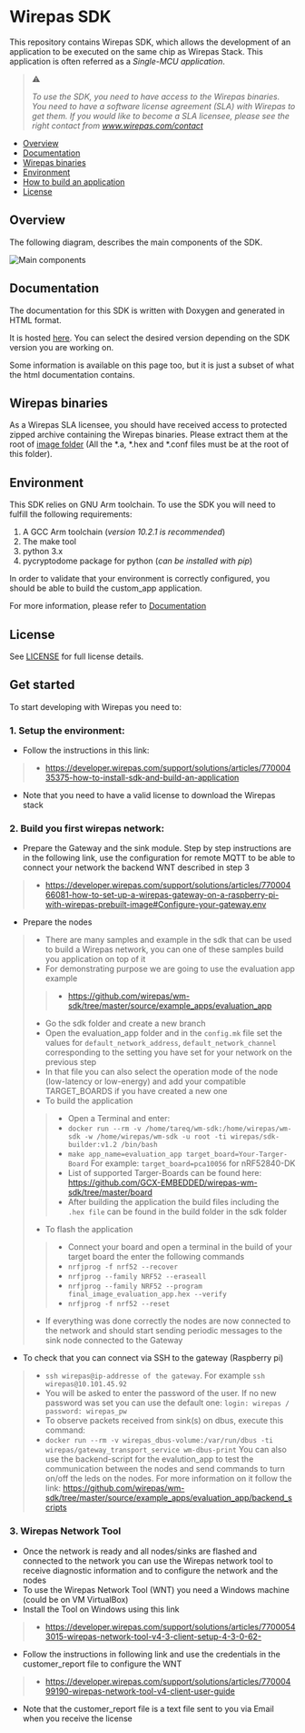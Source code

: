 # Wirepas SDK

This repository contains Wirepas SDK, which allows the development of an application
to be executed on the same chip as Wirepas Stack.
This application is often referred as a _Single-MCU application_.


> :warning:
>
> _To use the SDK, you need to have access to the Wirepas binaries. You need to have a
> software license agreement (SLA) with Wirepas to get them. If you would like to become
> a SLA licensee, please see the right contact from www.wirepas.com/contact_
>

- [Overview](#overview)
- [Documentation](#documentation)
- [Wirepas binaries](#wirepas-binaries)
- [Environment](#environment)
- [How to build an application](#how-to-build-an-application)
- [License](#license)


## Overview

The following diagram, describes the main components of the SDK.

![Main components][here_main_components]


## Documentation

The documentation for this SDK is written with Doxygen and generated in HTML format.

It is hosted [here](https://wirepas.github.io/wm-sdk/).
You can select the desired version depending on the SDK version you are working on.

Some information is available on this page too, but it is just a subset of what the html documentation
contains.

## Wirepas binaries

As a Wirepas SLA licensee, you should have received access to protected zipped archive containing the Wirepas binaries.
Please extract them at the root of [image folder][here_image] (All the *.a, *.hex and *.conf files must be at the root of this folder).

## Environment

This SDK relies on GNU Arm toolchain. To use the SDK you will need to fulfill the following requirements:

1. A GCC Arm toolchain (_version 10.2.1 is recommended_)
2. The make tool
3. python 3.x
4. pycryptodome package for python (_can be installed with pip_)

In order to validate that your environment is correctly configured, you should be able to build the custom_app application.

For more information, please refer to [Documentation](#documentation)

## License

See [LICENSE][here_license] for full license details.

[here_license]: LICENSE.txt
[here_main_components]: projects/doxygen/media/main_components.png
[here_board]: board/
[here_source]: source/
[here_image]: image/

## Get started
To start developing with Wirepas you need to:
### 1. Setup the environment:
* Follow the instructions in this link:
> * https://developer.wirepas.com/support/solutions/articles/77000435375-how-to-install-sdk-and-build-an-application
* Note that you need to have a valid license to download the Wirepas stack 
### 2. Build you first wirepas network:
* Prepare the Gateway and the sink module. Step by step instructions are in the following link, use the configuration for remote MQTT to be able to connect your network the backend WNT described in step 3
> * https://developer.wirepas.com/support/solutions/articles/77000466081-how-to-set-up-a-wirepas-gateway-on-a-raspberry-pi-with-wirepas-prebuilt-image#Configure-your-gateway.env
* Prepare the nodes
> * There are many samples and example in the sdk that can be used to build a Wirepas network, you can one of these samples build you application on top of it
> * For demonstrating purpose we are going to use the evaluation app example
> > * https://github.com/wirepas/wm-sdk/tree/master/source/example_apps/evaluation_app
> * Go the sdk folder and create a new branch
> * Open the evaluation_app folder and in the `config.mk` file set the values for `default_network_address`, `default_network_channel` corresponding to the setting you have set for your network on the previous step
> * In that file you can also select the operation mode of the node (low-latency or low-energy) and add your compatible TARGET_BOARDS if you have created a new one 
> * To build the application 
> > * Open a Terminal and enter:
> > * `docker run --rm -v /home/tareq/wm-sdk:/home/wirepas/wm-sdk -w /home/wirepas/wm-sdk -u root -ti wirepas/sdk-builder:v1.2 /bin/bash`
> > * `make app_name=evaluation_app target_board=Your-Targer-Board` For example: `target_board=pca10056` for nRF52840-DK
> > * List of supported Targer-Boards can be found here: https://github.com/GCX-EMBEDDED/wirepas-wm-sdk/tree/master/board
> > * After building the application the build files including the `.hex file` can be found in the build folder in the sdk folder 
> * To flash the application
> > * Connect your board and open a terminal in the build of your target board the enter the following commands
> > * `nrfjprog -f nrf52 --recover`
> > * `nrfjprog --family NRF52 --eraseall`
> > * `nrfjprog --family NRF52 --program final_image_evaluation_app.hex --verify`
> > * `nrfjprog -f nrf52 --reset`
> * If everything was done correctly the nodes are now connected to the network and should start sending periodic messages to the sink node connected to the Gateway
* To check that you can connect via SSH to the gateway (Raspberry pi)
 > * `ssh wirepas@ip-addresse of the gateway`. For example `ssh wirepas@10.101.45.92 `
 > * You will be asked to enter the password of the user. If no new password was set you can use the default one: `login: wirepas / password: wirepas_pw`
 > * To observe packets received from sink(s) on dbus, execute this command:
 > * `docker run --rm -v wirepas_dbus-volume:/var/run/dbus -ti wirepas/gateway_transport_service wm-dbus-print`
You can also use the backend-script for the evalution_app to test the communication between the nodes and send commands to turn on/off the leds on the nodes. For more information on it follow the link:
> https://github.com/wirepas/wm-sdk/tree/master/source/example_apps/evaluation_app/backend_scripts
### 3. Wirepas Network Tool
* Once the network is ready and all nodes/sinks are flashed and connected to the network you can use the Wirepas network tool to receive diagnostic information and to configure the network and the nodes
* To use the Wirepas Network Tool (WNT) you need a Windows machine (could be on VM VirtualBox)
* Install the Tool on Windows using this link
> * https://developer.wirepas.com/support/solutions/articles/77000543015-wirepas-network-tool-v4-3-client-setup-4-3-0-62-
* Follow the instructions in following link and use the credentials in the customer_report file to configure the WNT
> * https://developer.wirepas.com/support/solutions/articles/77000499190-wirepas-network-tool-v4-client-user-guide
* Note that the customer_report file is a text file sent to you via Email when you receive the license



